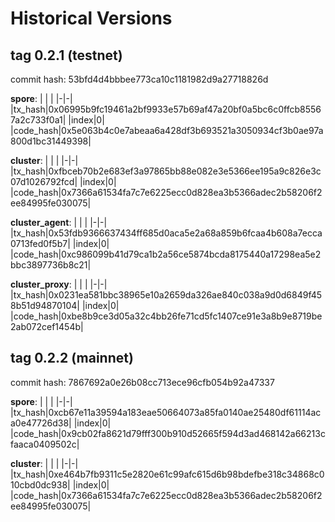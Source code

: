 # Historical Versions

## tag 0.2.1 (testnet)

commit hash: 53bfd4d4bbbee773ca10c1181982d9a27718826d

**spore**:
| | |
|-|-|
|tx_hash|0x06995b9fc19461a2bf9933e57b69af47a20bf0a5bc6c0ffcb85567a2c733f0a1|
|index|0|
|code_hash|0x5e063b4c0e7abeaa6a428df3b693521a3050934cf3b0ae97a800d1bc31449398|

**cluster**:
| | |
|-|-|
|tx_hash|0xfbceb70b2e683ef3a97865bb88e082e3e5366ee195a9c826e3c07d1026792fcd|
|index|0|
|code_hash|0x7366a61534fa7c7e6225ecc0d828ea3b5366adec2b58206f2ee84995fe030075|

**cluster_agent**:
| | |
|-|-|
|tx_hash|0x53fdb9366637434ff685d0aca5e2a68a859b6fcaa4b608a7ecca0713fed0f5b7|
|index|0|
|code_hash|0xc986099b41d79ca1b2a56ce5874bcda8175440a17298ea5e2bbc3897736b8c21|

**cluster_proxy**:
| | |
|-|-|
|tx_hash|0x0231ea581bbc38965e10a2659da326ae840c038a9d0d6849f458b51d94870104|
|index|0|
|code_hash|0xbe8b9ce3d05a32c4bb26fe71cd5fc1407ce91e3a8b9e8719be2ab072cef1454b|

## tag 0.2.2 (mainnet)

commit hash: 7867692a0e26b08cc713ece96cfb054b92a47337

**spore**:
| | |
|-|-|
|tx_hash|0xcb67e11a39594a183eae50664073a85fa0140ae25480df61114aca0e47726d38|
|index|0|
|code_hash|0x9cb02fa8621d79fff300b910d52665f594d3ad468142a66213cfaaca0409502c|

**cluster**:
| | |
|-|-|
|tx_hash|0xe464b7fb9311c5e2820e61c99afc615d6b98bdefbe318c34868c010cbd0dc938|
|index|0|
|code_hash|0x7366a61534fa7c7e6225ecc0d828ea3b5366adec2b58206f2ee84995fe030075|
